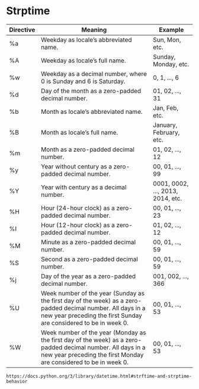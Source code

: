 # Strptime

| Directive | Meaning                                                                                                                                                                          | Example                           |
|-----------|----------------------------------------------------------------------------------------------------------------------------------------------------------------------------------|-----------------------------------|
| %a        | Weekday as locale’s abbreviated name.                                                                                                                                            | Sun, Mon, etc.                    |
| %A        | Weekday as locale’s full name.                                                                                                                                                   | Sunday, Monday, etc.              |
| %w        | Weekday as a decimal number, where 0 is Sunday and 6 is Saturday.                                                                                                                | 0, 1, ..., 6                      |
| %d        | Day of the month as a zero-padded decimal number.                                                                                                                                | 01, 02, ..., 31                   |
| %b        | Month as locale’s abbreviated name.                                                                                                                                              | Jan, Feb, etc.                    |
| %B        | Month as locale’s full name.                                                                                                                                                     | January, February, etc.           |
| %m        | Month as a zero-padded decimal number.                                                                                                                                           | 01, 02, ..., 12                   |
| %y        | Year without century as a zero-padded decimal number.                                                                                                                            | 00, 01, ..., 99                   |
| %Y        | Year with century as a decimal number.                                                                                                                                           | 0001, 0002, ..., 2013, 2014, etc. |
| %H        | Hour (24-hour clock) as a zero-padded decimal number.                                                                                                                            | 00, 01, ..., 23                   |
| %I        | Hour (12-hour clock) as a zero-padded decimal number.                                                                                                                            | 01, 02, ..., 12                   |
| %M        | Minute as a zero-padded decimal number.                                                                                                                                          | 00, 01, ..., 59                   |
| %S        | Second as a zero-padded decimal number.                                                                                                                                          | 00, 01, ..., 59                   |
| %j        | Day of the year as a zero-padded decimal number.                                                                                                                                 | 001, 002, ..., 366                |
| %U        | Week number of the year (Sunday as the first day of the week) as a zero-padded decimal number. All days in a new year preceding the first Sunday are considered to be in week 0. | 00, 01, ..., 53                   |
| %W        | Week number of the year (Monday as the first day of the week) as a zero-padded decimal number. All days in a new year preceding the first Monday are considered to be in week 0. | 00, 01, ..., 53                   |

`https://docs.python.org/3/library/datetime.html#strftime-and-strptime-behavior`
